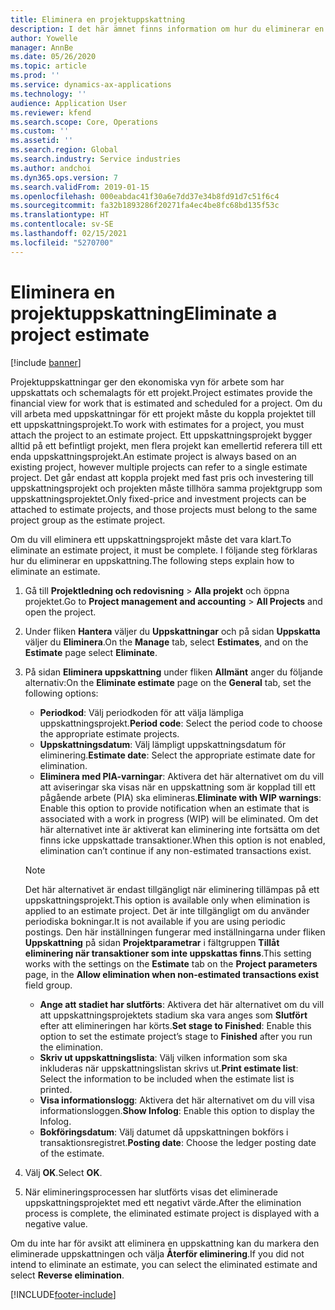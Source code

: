 ```yaml
---
title: Eliminera en projektuppskattning
description: I det här ämnet finns information om hur du eliminerar en projektuppskattning efter att den har slutförts.
author: Yowelle
manager: AnnBe
ms.date: 05/26/2020
ms.topic: article
ms.prod: ''
ms.service: dynamics-ax-applications
ms.technology: ''
audience: Application User
ms.reviewer: kfend
ms.search.scope: Core, Operations
ms.custom: ''
ms.assetid: ''
ms.search.region: Global
ms.search.industry: Service industries
ms.author: andchoi
ms.dyn365.ops.version: 7
ms.search.validFrom: 2019-01-15
ms.openlocfilehash: 000eabdac41f30a6e7dd37e34b8fd91d7c51f6c4
ms.sourcegitcommit: fa32b1893286f20271fa4ec4be8fc68bd135f53c
ms.translationtype: HT
ms.contentlocale: sv-SE
ms.lasthandoff: 02/15/2021
ms.locfileid: "5270700"
---
```

# <a name="eliminate-a-project-estimate"></a><span data-ttu-id="d25f6-103">Eliminera en projektuppskattning</span><span class="sxs-lookup"><span data-stu-id="d25f6-103">Eliminate a project estimate</span></span>

[!include [banner](../includes/banner.md)]

<span data-ttu-id="d25f6-104">Projektuppskattningar ger den ekonomiska vyn för arbete som har uppskattats och schemalagts för ett projekt.</span><span class="sxs-lookup"><span data-stu-id="d25f6-104">Project estimates provide the financial view for work that is estimated and scheduled for a project.</span></span> <span data-ttu-id="d25f6-105">Om du vill arbeta med uppskattningar för ett projekt måste du koppla projektet till ett uppskattningsprojekt.</span><span class="sxs-lookup"><span data-stu-id="d25f6-105">To work with estimates for a project, you must attach the project to an estimate project.</span></span> <span data-ttu-id="d25f6-106">Ett uppskattningsprojekt bygger alltid på ett befintligt projekt, men flera projekt kan emellertid referera till ett enda uppskattningsprojekt.</span><span class="sxs-lookup"><span data-stu-id="d25f6-106">An estimate project is always based on an existing project, however multiple projects can refer to a single estimate project.</span></span> <span data-ttu-id="d25f6-107">Det går endast att koppla projekt med fast pris och investering till uppskattningsprojekt och projekten måste tillhöra samma projektgrupp som uppskattningsprojektet.</span><span class="sxs-lookup"><span data-stu-id="d25f6-107">Only fixed-price and investment projects can be attached to estimate projects, and those projects must belong to the same project group as the estimate project.</span></span>

<span data-ttu-id="d25f6-108">Om du vill eliminera ett uppskattningsprojekt måste det vara klart.</span><span class="sxs-lookup"><span data-stu-id="d25f6-108">To eliminate an estimate project, it must be complete.</span></span> <span data-ttu-id="d25f6-109">I följande steg förklaras hur du eliminerar en uppskattning.</span><span class="sxs-lookup"><span data-stu-id="d25f6-109">The following steps explain how to eliminate an estimate.</span></span>

1. <span data-ttu-id="d25f6-110">Gå till **Projektledning och redovisning** > **Alla projekt** och öppna projektet.</span><span class="sxs-lookup"><span data-stu-id="d25f6-110">Go to **Project management and accounting** > **All Projects** and open the project.</span></span> 
2. <span data-ttu-id="d25f6-111">Under fliken **Hantera** väljer du **Uppskattningar** och på sidan **Uppskatta** väljer du **Eliminera**.</span><span class="sxs-lookup"><span data-stu-id="d25f6-111">On the **Manage** tab, select **Estimates**, and on the **Estimate** page select **Eliminate**.</span></span>
3. <span data-ttu-id="d25f6-112">På sidan **Eliminera uppskattning** under fliken **Allmänt** anger du följande alternativ:</span><span class="sxs-lookup"><span data-stu-id="d25f6-112">On the **Eliminate estimate** page on the **General** tab, set the following options:</span></span>

   - <span data-ttu-id="d25f6-113">**Periodkod**: Välj periodkoden för att välja lämpliga uppskattningsprojekt.</span><span class="sxs-lookup"><span data-stu-id="d25f6-113">**Period code**: Select the period code to choose the appropriate estimate projects.</span></span> 
   - <span data-ttu-id="d25f6-114">**Uppskattningsdatum**: Välj lämpligt uppskattningsdatum för eliminering.</span><span class="sxs-lookup"><span data-stu-id="d25f6-114">**Estimate date**: Select the appropriate estimate date for elimination.</span></span>
   - <span data-ttu-id="d25f6-115">**Eliminera med PIA-varningar**: Aktivera det här alternativet om du vill att aviseringar ska visas när en uppskattning som är kopplad till ett pågående arbete (PIA) ska elimineras.</span><span class="sxs-lookup"><span data-stu-id="d25f6-115">**Eliminate with WIP warnings**: Enable this option to provide notification when an estimate that is associated with a work in progress (WIP) will be eliminated.</span></span> <span data-ttu-id="d25f6-116">Om det här alternativet inte är aktiverat kan eliminering inte fortsätta om det finns icke uppskattade transaktioner.</span><span class="sxs-lookup"><span data-stu-id="d25f6-116">When this option is not enabled, elimination can’t continue if any non-estimated transactions exist.</span></span> 
   > [!NOTE]
   > <span data-ttu-id="d25f6-117">Det här alternativet är endast tillgängligt när eliminering tillämpas på ett uppskattningsprojekt.</span><span class="sxs-lookup"><span data-stu-id="d25f6-117">This option is available only when elimination is applied to an estimate project.</span></span> <span data-ttu-id="d25f6-118">Det är inte tillgängligt om du använder periodiska bokningar.</span><span class="sxs-lookup"><span data-stu-id="d25f6-118">It is not available if you are using periodic postings.</span></span> <span data-ttu-id="d25f6-119">Den här inställningen fungerar med inställningarna under fliken **Uppskattning** på sidan **Projektparametrar** i fältgruppen **Tillåt eliminering när transaktioner som inte uppskattas finns**.</span><span class="sxs-lookup"><span data-stu-id="d25f6-119">This setting works with the settings on the **Estimate** tab on the **Project parameters** page, in the **Allow elimination when non-estimated transactions exist** field group.</span></span>
   - <span data-ttu-id="d25f6-120">**Ange att stadiet har slutförts**: Aktivera det här alternativet om du vill att uppskattningsprojektets stadium ska vara anges som **Slutfört** efter att elimineringen har körts.</span><span class="sxs-lookup"><span data-stu-id="d25f6-120">**Set stage to Finished**: Enable this option to set the estimate project’s stage to **Finished** after you run the elimination.</span></span>
   - <span data-ttu-id="d25f6-121">**Skriv ut uppskattningslista**: Välj vilken information som ska inkluderas när uppskattningslistan skrivs ut.</span><span class="sxs-lookup"><span data-stu-id="d25f6-121">**Print estimate list**: Select the information to be included when the estimate list is printed.</span></span>
   - <span data-ttu-id="d25f6-122">**Visa informationslogg**: Aktivera det här alternativet om du vill visa informationsloggen.</span><span class="sxs-lookup"><span data-stu-id="d25f6-122">**Show Infolog**: Enable this option to display the Infolog.</span></span>
   - <span data-ttu-id="d25f6-123">**Bokföringsdatum**: Välj datumet då uppskattningen bokförs i transaktionsregistret.</span><span class="sxs-lookup"><span data-stu-id="d25f6-123">**Posting date**: Choose the ledger posting date of the estimate.</span></span>

4.  <span data-ttu-id="d25f6-124">Välj **OK**.</span><span class="sxs-lookup"><span data-stu-id="d25f6-124">Select **OK**.</span></span>
5. <span data-ttu-id="d25f6-125">När elimineringsprocessen har slutförts visas det eliminerade uppskattningsprojektet med ett negativt värde.</span><span class="sxs-lookup"><span data-stu-id="d25f6-125">After the elimination process is complete, the eliminated estimate project is displayed with a negative value.</span></span> 

<span data-ttu-id="d25f6-126">Om du inte har för avsikt att eliminera en uppskattning kan du markera den eliminerade uppskattningen och välja **Återför eliminering**.</span><span class="sxs-lookup"><span data-stu-id="d25f6-126">If you did not intend to eliminate an estimate, you can select the eliminated estimate and select **Reverse elimination**.</span></span>   


[!INCLUDE[footer-include](../includes/footer-banner.md)]